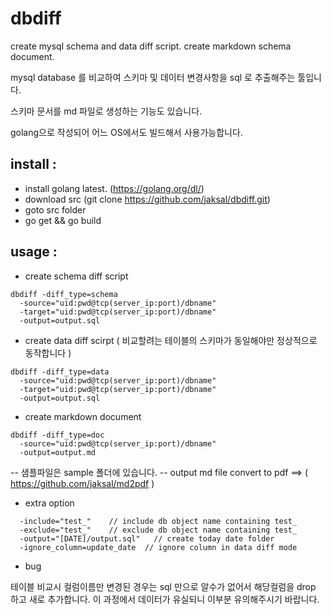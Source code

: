 dbdiff
======

create mysql schema and data diff script.
create markdown schema document.

mysql database 를 비교하여 스키마 및 데이터 변경사항을 sql 로 추출해주는 툴입니다.

스키마 문서를 md 파일로 생성하는 기능도 있습니다.

golang으로 작성되어 어느 OS에서도 빌드해서 사용가능합니다.

install :
-------------

* install golang latest. (https://golang.org/dl/)
* download src (git clone https://github.com/jaksal/dbdiff.git)
* goto src folder 
* go get && go build

usage :
-------------

* create schema diff script

```
dbdiff -diff_type=schema
  -source="uid:pwd@tcp(server_ip:port)/dbname"
  -target="uid:pwd@tcp(server_ip:port)/dbname"  
  -output=output.sql
```

* create data diff scirpt ( 비교할려는 테이블의 스키마가 동일해야만 정상적으로 동작합니다 )

```
dbdiff -diff_type=data
  -source="uid:pwd@tcp(server_ip:port)/dbname" 
  -target="uid:pwd@tcp(server_ip:port)/dbname" 
  -output=output.sql
```

* create markdown document 

```
dbdiff -diff_type=doc
  -source="uid:pwd@tcp(server_ip:port)/dbname"
  -output=output.md
```
-- 샘플파일은 sample 폴더에 있습니다. 
-- output md file convert to pdf ==> ( https://github.com/jaksal/md2pdf )

* extra option

```
  -include="test_"    // include db object name containing test_  
  -exclude="test_"    // exclude db object name containing test_  
  -output="[DATE]/output.sql"   // create today date folder
  -ignore_column=update_date  // ignore column in data diff mode
```

* bug

테이블 비교시 컬럼이름만 변경된 경우는 sql 만으로 알수가 없어서 해당컬럼을 drop 하고 새로 추가합니다. 
이 과정에서 데이터가 유실되니 이부분 유의해주시기 바랍니다.
